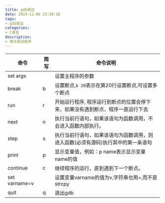 ```yaml
---
title: gdb调试
date: 2019-11-06 23:38:18
tags:
- gdb调试
categories:
- C语言
description:
- 用于调试程序
---
```


<!--more-->

| 命令          | 简写 | 命令说明                                                                         |
|---------------|------|----------------------------------------------------------------------------------|
| set args      |      | 设置主程序的参数                                                                 |
| break         | b    | 设置断点,`b 20`表示在第20行设置断点,可设置多个断点                               |
| run           | r    | 开始运行程序, 程序运行到断点的位置会停下来，如果没有遇到断点，程序一直运行下去   |
| next          | n    | 执行当前行语句，如果该语句为函数调用，不会进入函数内部执行。                     |
| step          | s    | 执行当前行语句，如果该语句为函数调用，则进入函数(必须有源码)执行其中的第一条语句 |
| print         | p    | 显示变量值，例如：p name表示显示变量name的值                                     |
| continue      | c    | 继续程序的运行，直到遇到下一个断点。                                             |
| set varname=v |      | 设置变量varname的值为v,字符串也用=,而不是strcpy                                  |
| quit          | q    | 退出gdb                                                                          |

